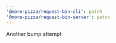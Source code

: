```yaml
---
'@more-pizza/request-bin-cli': patch
'@more-pizza/request-bin-server': patch
---
```


Another bump attempt
